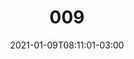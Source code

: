 ---
title: "009"
date: 2021-01-09T08:11:01-03:00
draft: false
autorias: ["Thiago Correia"]
plataformas: ["Processing"]
descricao: "Cria retângulos a partir do eixo x utilizando o ruído de Perlin para definir altura e tom de cinza."

url: "/formas/009"
---